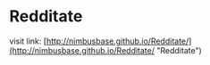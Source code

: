 Redditate
=========

visit link: [http://nimbusbase.github.io/Redditate/](http://nimbusbase.github.io/Redditate/ "Redditate")
